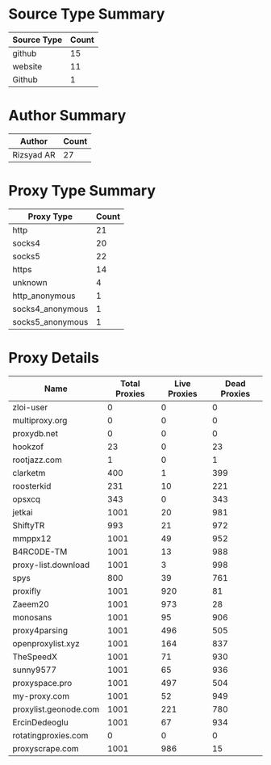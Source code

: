 # Source Type Summary

| Source Type | Count |
|-------------|-------|
| github | 15 |
| website | 11 |
| Github | 1 |


# Author Summary

| Author | Count |
|--------|-------|
| Rizsyad AR | 27 |


# Proxy Type Summary

| Proxy Type | Count |
|------------|-------|
| http | 21 |
| socks4 | 20 |
| socks5 | 22 |
| https | 14 |
| unknown | 4 |
| http_anonymous | 1 |
| socks4_anonymous | 1 |
| socks5_anonymous | 1 |


# Proxy Details

| Name | Total Proxies | Live Proxies | Dead Proxies |
|------|---------------|--------------|---------------|
| zloi-user | 0 | 0 | 0 |
| multiproxy.org | 0 | 0 | 0 |
| proxydb.net | 0 | 0 | 0 |
| hookzof | 23 | 0 | 23 |
| rootjazz.com | 1 | 0 | 1 |
| clarketm | 400 | 1 | 399 |
| roosterkid | 231 | 10 | 221 |
| opsxcq | 343 | 0 | 343 |
| jetkai | 1001 | 20 | 981 |
| ShiftyTR | 993 | 21 | 972 |
| mmppx12 | 1001 | 49 | 952 |
| B4RC0DE-TM | 1001 | 13 | 988 |
| proxy-list.download | 1001 | 3 | 998 |
| spys | 800 | 39 | 761 |
| proxifly | 1001 | 920 | 81 |
| Zaeem20 | 1001 | 973 | 28 |
| monosans | 1001 | 95 | 906 |
| proxy4parsing | 1001 | 496 | 505 |
| openproxylist.xyz | 1001 | 164 | 837 |
| TheSpeedX | 1001 | 71 | 930 |
| sunny9577 | 1001 | 65 | 936 |
| proxyspace.pro | 1001 | 497 | 504 |
| my-proxy.com | 1001 | 52 | 949 |
| proxylist.geonode.com | 1001 | 221 | 780 |
| ErcinDedeoglu | 1001 | 67 | 934 |
| rotatingproxies.com | 0 | 0 | 0 |
| proxyscrape.com | 1001 | 986 | 15 |
